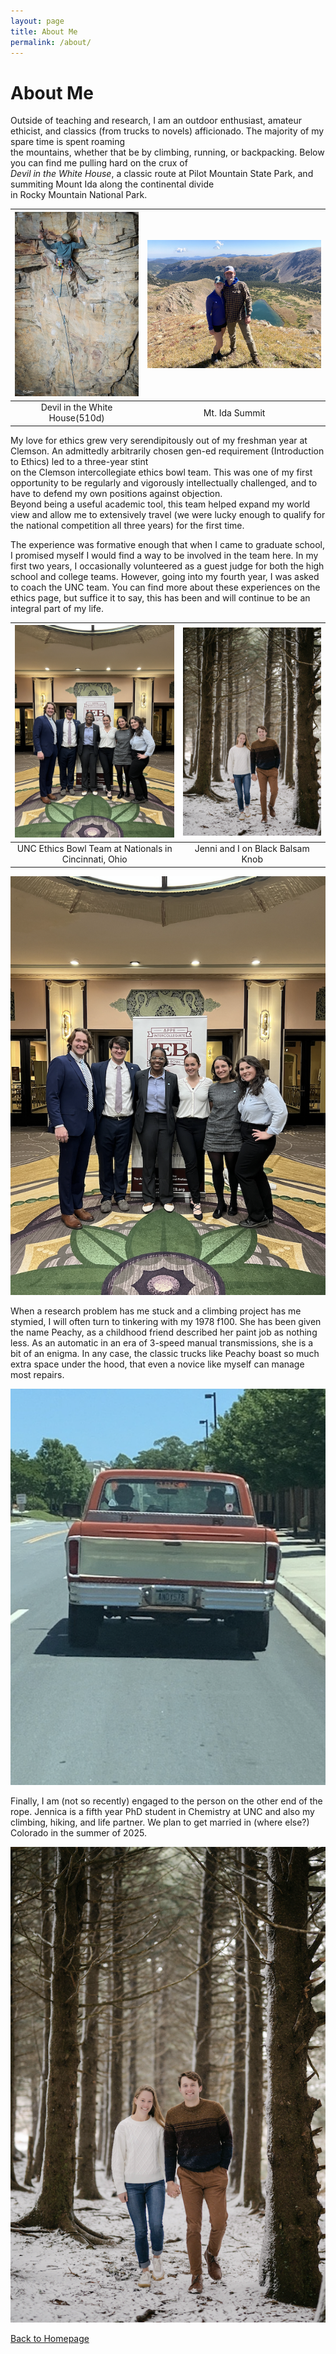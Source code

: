 ```yaml
---
layout: page
title: About Me
permalink: /about/
---
```


# About Me 

Outside of teaching and research, I am an outdoor enthusiast, amateur ethicist, and classics (from trucks to novels) afficionado.  The majority of my spare time is spent roaming \
the mountains, whether that be by climbing, running, or backpacking.  Below you can find me pulling hard on the crux of \
*Devil in the White House*, a classic route at Pilot Mountain State Park, and summiting Mount Ida along the continental divide \
in Rocky Mountain National Park.  

| ![Devil in the White House (5.10d)](pictures/climb.png) | ![Mt. Ida Summit](pictures/ida.png) |
|:------------------------------------------------------:|:-----------------------------------:|
|          Devil in the White House(510d)                |           Mt. Ida Summit            |


My love for ethics grew very serendipitously out of my freshman year at Clemson.  An admittedly arbitrarily chosen gen-ed requirement (Introduction to Ethics) led to a three-year stint \
on the Clemson intercollegiate ethics bowl team.  This was one of my first opportunity to be regularly and vigorously intellectually challenged, and to have to defend my own positions against objection.  \
Beyond being a useful academic tool, this team helped expand my world view and allow me to extensively travel (we were lucky enough to qualify for the national competition all three years) for the first time.  

The experience was formative enough that when I came to graduate school, I promised myself I would find a way to be involved in the team here.  In my first two years, I occasionally volunteered as a guest judge for both the high school and college teams.  However, going into my fourth year, I was asked to coach the UNC team.  You can find more about these experiences on the ethics page, but suffice it to say, this has been and will continue to be an integral part of my life.  

|  ![UNC Ethics Bowl Team](pictures/coach.png)           |  ![Jenni and I on Black Balsam Knob -- Blue Ridge Parkway](pictures/engage.png)|
|:------------------------------------------------------:|:-----------------------------------:|
| UNC Ethics Bowl Team at Nationals in Cincinnati, Ohio  |  Jenni and I on Black Balsam Knob   |


![UNC Ethics Bowl Team](pictures/coach.png)

When a research problem has me stuck and a climbing project has me stymied, I will often turn to tinkering with my 1978 f100.  She has been given the name Peachy, as a childhood friend described her paint job as nothing less.  As an automatic in an era of 3-speed manual transmissions, she is a bit of an enigma.  In any case, the classic trucks like Peachy boast so much extra space under the hood, that even a novice like myself can manage most repairs.   

![Peachy in Clemson](pictures/peachy.png)


Finally, I am (not so recently) engaged to the person on the other end of the rope.  Jennica is a fifth year PhD student in Chemistry at UNC and also my climbing, hiking, and life partner.  We plan to get married in (where else?) Colorado in the summer of 2025.  

![Jenni and I on Black Balsam Knob -- Blue Ridge Parkway](pictures/engage.png)

[Back to Homepage](index.md)

